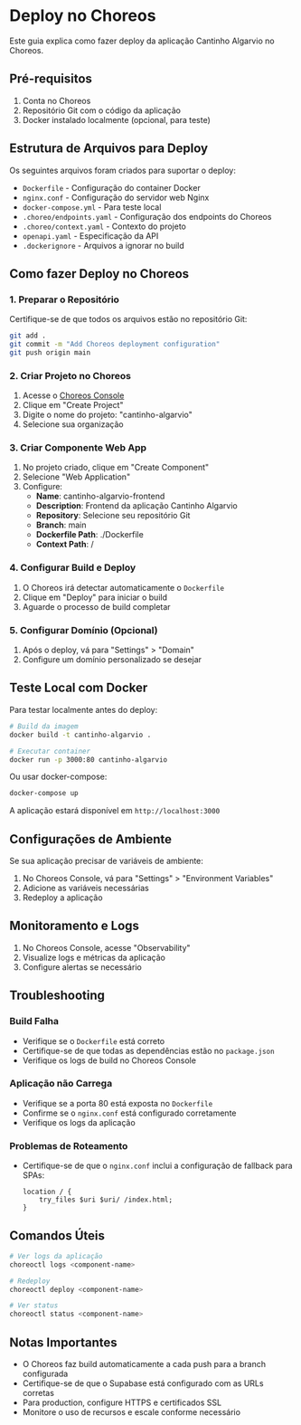 # Deploy no Choreos

Este guia explica como fazer deploy da aplicação Cantinho Algarvio no Choreos.

## Pré-requisitos

1. Conta no Choreos
2. Repositório Git com o código da aplicação
3. Docker instalado localmente (opcional, para teste)

## Estrutura de Arquivos para Deploy

Os seguintes arquivos foram criados para suportar o deploy:

- `Dockerfile` - Configuração do container Docker
- `nginx.conf` - Configuração do servidor web Nginx
- `docker-compose.yml` - Para teste local
- `.choreo/endpoints.yaml` - Configuração dos endpoints do Choreos
- `.choreo/context.yaml` - Contexto do projeto
- `openapi.yaml` - Especificação da API
- `.dockerignore` - Arquivos a ignorar no build

## Como fazer Deploy no Choreos

### 1. Preparar o Repositório

Certifique-se de que todos os arquivos estão no repositório Git:

```bash
git add .
git commit -m "Add Choreos deployment configuration"
git push origin main
```

### 2. Criar Projeto no Choreos

1. Acesse o [Choreos Console](https://console.choreo.dev/)
2. Clique em "Create Project"
3. Digite o nome do projeto: "cantinho-algarvio"
4. Selecione sua organização

### 3. Criar Componente Web App

1. No projeto criado, clique em "Create Component"
2. Selecione "Web Application"
3. Configure:
   - **Name**: cantinho-algarvio-frontend
   - **Description**: Frontend da aplicação Cantinho Algarvio
   - **Repository**: Selecione seu repositório Git
   - **Branch**: main
   - **Dockerfile Path**: ./Dockerfile
   - **Context Path**: /

### 4. Configurar Build e Deploy

1. O Choreos irá detectar automaticamente o `Dockerfile`
2. Clique em "Deploy" para iniciar o build
3. Aguarde o processo de build completar

### 5. Configurar Domínio (Opcional)

1. Após o deploy, vá para "Settings" > "Domain"
2. Configure um domínio personalizado se desejar

## Teste Local com Docker

Para testar localmente antes do deploy:

```bash
# Build da imagem
docker build -t cantinho-algarvio .

# Executar container
docker run -p 3000:80 cantinho-algarvio
```

Ou usar docker-compose:

```bash
docker-compose up
```

A aplicação estará disponível em `http://localhost:3000`

## Configurações de Ambiente

Se sua aplicação precisar de variáveis de ambiente:

1. No Choreos Console, vá para "Settings" > "Environment Variables"
2. Adicione as variáveis necessárias
3. Redeploy a aplicação

## Monitoramento e Logs

1. No Choreos Console, acesse "Observability"
2. Visualize logs e métricas da aplicação
3. Configure alertas se necessário

## Troubleshooting

### Build Falha

- Verifique se o `Dockerfile` está correto
- Certifique-se de que todas as dependências estão no `package.json`
- Verifique os logs de build no Choreos Console

### Aplicação não Carrega

- Verifique se a porta 80 está exposta no `Dockerfile`
- Confirme se o `nginx.conf` está configurado corretamente
- Verifique os logs da aplicação

### Problemas de Roteamento

- Certifique-se de que o `nginx.conf` inclui a configuração de fallback para SPAs:
  ```nginx
  location / {
      try_files $uri $uri/ /index.html;
  }
  ```

## Comandos Úteis

```bash
# Ver logs da aplicação
choreoctl logs <component-name>

# Redeploy
choreoctl deploy <component-name>

# Ver status
choreoctl status <component-name>
```

## Notas Importantes

- O Choreos faz build automaticamente a cada push para a branch configurada
- Certifique-se de que o Supabase está configurado com as URLs corretas
- Para production, configure HTTPS e certificados SSL
- Monitore o uso de recursos e escale conforme necessário